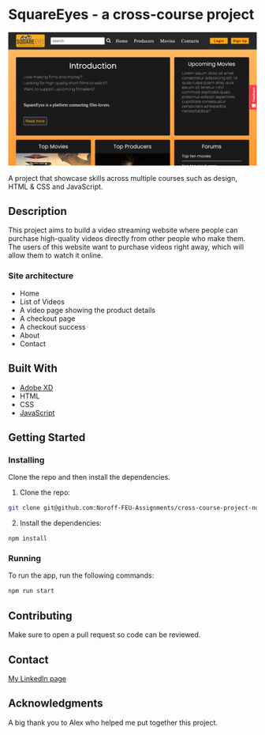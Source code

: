 # SquareEyes - a cross-course project

![image](https://github.com/Noroff-FEU-Assignments/cross-course-project-norbadboy/blob/main/images/Homepage%20SquareEyes.png)

A project that showcase skills across multiple courses such as design, HTML & CSS and JavaScript. 

## Description

This project aims to build a video streaming website where people can purchase high-quality videos directly from other people who make them. The users of this website want to purchase videos right away, which will allow them to watch it online.

### Site architecture
- Home
- List of Videos
- A video page showing the product details
- A checkout page
- A checkout success
- About
- Contact

## Built With

- [Adobe XD](https://www.adobe.com/no/products/xd.html)
- HTML
- CSS
- [JavaScript](https://www.javascript.com/)

## Getting Started

### Installing

Clone the repo and then install the dependencies.

1. Clone the repo:

```bash
git clone git@github.com:Noroff-FEU-Assignments/cross-course-project-norbadboy.git
```

2. Install the dependencies:

```
npm install
```

### Running

To run the app, run the following commands:

```bash
npm run start
```

## Contributing
 
Make sure to open a pull request so code can be reviewed.

## Contact

[My LinkedIn page](https://www.linkedin.com/in/thong-trong-ho-bb2100b4)

## Acknowledgments

A big thank you to Alex who helped me put together this project.
